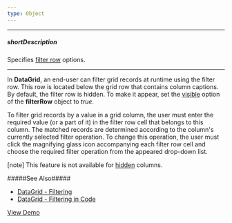 ```yaml
---
type: Object
---
```

---
##### shortDescription
Specifies [filter row](/concepts/05%20Widgets/DataGrid/001%20Visual%20Elements/070%20Filter%20Row.md '/Documentation/Guide/Widgets/DataGrid/Visual_Elements/#Filter_Row') options.

---
In **DataGrid**, an end-user can filter grid records at runtime using the filter row. This row is located below the grid row that contains column captions. By default, the filter row is hidden. To make it appear, set the [visible](/api-reference/10%20UI%20Widgets/dxDataGrid/1%20Configuration/filterRow/visible.md '/Documentation/ApiReference/UI_Widgets/dxDataGrid/Configuration/filterRow/#visible') option of the **filterRow** object to *true*.

To filter grid records by a value in a grid column, the user must enter the required value (or a part of it) in the filter row cell that belongs to this column. The matched records are determined according to the column's currently selected filter operation. To change this operation, the user must click the magnifying glass icon accompanying each filter row cell and choose the required filter operation from the appeared drop-down list.

[note] This feature is not available for [hidden](/api-reference/10%20UI%20Widgets/dxDataGrid/1%20Configuration/columns/visible.md '/Documentation/ApiReference/UI_Widgets/dxDataGrid/Configuration/columns/#visible') columns.

#####See Also#####
- [DataGrid - Filtering](/concepts/05%20Widgets/DataGrid/030%20Filtering '/Documentation/Guide/Widgets/DataGrid/Filtering/')
- [DataGrid - Filtering in Code](/concepts/05%20Widgets/DataGrid/030%20Filtering/060%20Filtering%20in%20Code.md '/Documentation/Guide/Widgets/DataGrid/Filtering/#Filtering_in_Code')

<a href="http://js.devexpress.com/Demos/WidgetsGallery/#demo/datagridgridfilteringandsortingfiltering/" class="button orange small fix-width-155" style="margin-right: 20px;" target="_blank">View Demo</a>